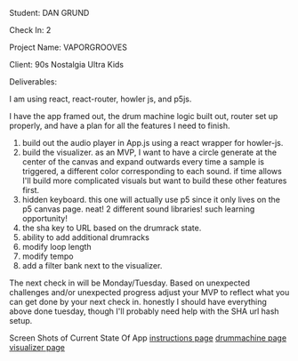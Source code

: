 Student: DAN GRUND

Check In: 2

Project Name: VAPORGROOVES

Client: 90s Nostalgia Ultra Kids

Deliverables:

I am using react, react-router, howler js, and p5js. 

I have the app framed out, the drum machine logic built out, router set up properly, and have a plan for all the features I need to finish.
1. build out the audio player in App.js using a react wrapper for howler-js. 
2. build the visualizer. as an MVP, I want to have a circle generate at the center of the canvas and expand outwards every time a 
sample is triggered, a different color corresponding to each sound. if time allows I'll build more complicated visuals but want to 
build these other features first.
3. hidden keyboard. this one will actually use p5 since it only lives on the p5 canvas page. neat! 2 different sound libraries! such learning opportunity!
4. the sha key to URL based on the drumrack state.
5. ability to add additional drumracks
6. modify loop length
7. modify tempo
8. add a filter bank next to the visualizer. 


The next check in will be Monday/Tuesday. Based on unexpected challenges and/or unexpected progress adjust your MVP to reflect what you can get done by your next check in.
honestly I should have everything above done tuesday, though I'll probably need help with the SHA url hash setup. 

Screen Shots of Current State Of App
[instructions page](https://i.imgur.com/BNJN4xx.png)
[drummachine page](https://i.imgur.com/t2UEVn7.png)
[visualizer page](https://i.imgur.com/RkHMcN6.png)

